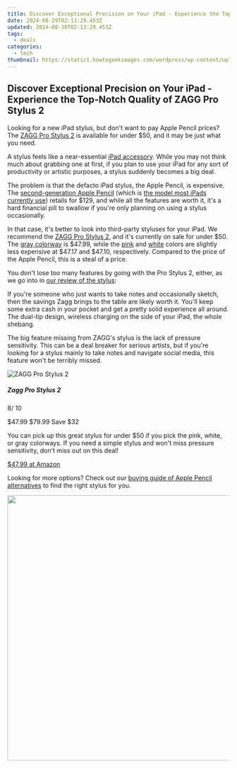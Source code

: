 ```yaml
---
title: Discover Exceptional Precision on Your iPad - Experience the Top-Notch Quality of ZAGG Pro Stylus 2
date: 2024-08-29T02:13:29.453Z
updated: 2024-08-30T02:13:29.453Z
tags:
  - deals
categories:
  - tech
thumbnail: https://static1.howtogeekimages.com/wordpress/wp-content/uploads/2024/08/53298307034_a7ecdbb368_o.jpg
---
```


## Discover Exceptional Precision on Your iPad - Experience the Top-Notch Quality of ZAGG Pro Stylus 2

Looking for a new iPad stylus, but don't want to pay Apple Pencil prices? The [ZAGG Pro Stylus 2](https://www.amazon.com/ZAGG-Pro-Stylus-Rejection-Recognition-dp-B0CDMDGSSJ/dp/B0CDMDGSSJ?th=1&tag=hotoge-20&ascsubtag=UUhtgUeUpU2004596&asc%5Frefurl=https%3A%2F%2Fwww.howtogeek.com%2Fzagg-pro-stylus-2-deal%2F&asc%5Fcampaign=Affiliate) is available for under $50, and it may be just what you need.

 A stylus feels like a near-essential [iPad accessory](https://techidaily.com/guide-on-how-to-erase-apple-iphone-6s-data-completely-drfone-by-drfone-ios-full-data-eraser-ios-full-data-eraser/). While you may not think much about grabbing one at first, if you plan to use your iPad for any sort of productivity or artistic purposes, a stylus suddenly becomes a big deal.

 The problem is that the defacto iPad stylus, the Apple Pencil, is expensive. The [second-generation Apple Pencil](https://www.amazon.com/Apple-MU8F2AM-A-Pencil-Generation/dp/B07K1WWBJK?tag=hotoge-20&ascsubtag=UUhtgUeUpU2004596&asc%5Frefurl=https%3A%2F%2Fwww.howtogeek.com%2Fzagg-pro-stylus-2-deal%2F&asc%5Fcampaign=Affiliate) (which is [the model most iPads currently use](https://iphone-unlock.techidaily.com/did-your-apple-iphone-6-passcode-change-itself-unlock-it-now-drfone-by-drfone-ios/)) retails for $129, and while all the features are worth it, it's a hard financial pill to swallow if you're only planning on using a stylus occasionally.

 In that case, it's better to look into third-party styluses for your iPad. We recommend the [ZAGG Pro Stylus 2](https://www.amazon.com/ZAGG-Pro-Stylus-Rejection-Recognition-dp-B0CDMDGSSJ/dp/B0CDMDGSSJ?tag=hotoge-20&ascsubtag=UUhtgUeUpU2004596&asc%5Frefurl=https%3A%2F%2Fwww.howtogeek.com%2Fzagg-pro-stylus-2-deal%2F&asc%5Fcampaign=Affiliate), and it's currently on sale for under $50\. The [gray colorway](https://www.amazon.com/ZAGG-Pro-Stylus-Rejection-Recognition-dp-B0CDMDGSSJ/dp/B0CDMDGSSJ?th=1&tag=hotoge-20&ascsubtag=UUhtgUeUpU2004596&asc%5Frefurl=https%3A%2F%2Fwww.howtogeek.com%2Fzagg-pro-stylus-2-deal%2F&asc%5Fcampaign=Affiliate) is $47.99, while the [pink](https://www.amazon.com/ZAGG-Pro-Stylus-Rejection-Recognition-dp-B0CDMCQ1QD/dp/B0CDMDGSSJ?th=1&tag=hotoge-20&ascsubtag=UUhtgUeUpU2004596&asc%5Frefurl=https%3A%2F%2Fwww.howtogeek.com%2Fzagg-pro-stylus-2-deal%2F&asc%5Fcampaign=Affiliate) and [white](https://www.amazon.com/ZAGG-Pro-Stylus-Rejection-Recognition-dp-B0CDMBX3QK/dp/B0CDMDGSSJ?th=1&tag=hotoge-20&ascsubtag=UUhtgUeUpU2004596&asc%5Frefurl=https%3A%2F%2Fwww.howtogeek.com%2Fzagg-pro-stylus-2-deal%2F&asc%5Fcampaign=Affiliate) colors are slightly less expensive at $47.17 and $47.10, respectively. Compared to the price of the Apple Pencil, this is a steal of a price.

 You don't lose too many features by going with the Pro Stylus 2, either, as we go into in [our review of the stylus](https://screen-mirroring-recording.techidaily.com/2024-approved-uncomplicated-techniques-archiving-your-google-voice-calls/):

 If you're someone who just wants to take notes and occasionally sketch, then the savings Zagg brings to the table are likely worth it. You'll keep some extra cash in your pocket and get a pretty solid experience all around. The dual-tip design, wireless charging on the side of your iPad, the whole shebang.

 The big feature missing from ZAGG's stylus is the lack of pressure sensitivity. This can be a deal breaker for serious artists, but if you're looking for a stylus mainly to take notes and navigate social media, this feature won't be terribly missed.

![ZAGG Pro Stylus 2](https://static1.howtogeekimages.com/wordpress/wp-content/uploads/2024/08/zagg-pro-stylus-2.png) 

#####  Zagg Pro Stylus 2

8/ 10 

$47.99 $79.99 Save $32 

You can pick up this great stylus for under $50 if you pick the pink, white, or gray colorways. If you need a simple stylus and won't miss pressure sensitivity, don't miss out on this deal!

[$47.99 at Amazon](https://www.amazon.com/ZAGG-Pro-Stylus-Rejection-Recognition-dp-B0CDMDGSSJ/dp/B0CDMDGSSJ?th=1&tag=hotoge-20&ascsubtag=UUhtgUeUpU2004596&asc%5Frefurl=https%3A%2F%2Fwww.howtogeek.com%2Fzagg-pro-stylus-2-deal%2F&asc%5Fcampaign=Affiliate) 

 Looking for more options? Check out our [buying guide of Apple Pencil alternatives](https://phone-solutions.techidaily.com/how-to-create-a-digital-signature-online-for-fodt-file-document-by-ldigisigner-sign-a-word-sign-a-word/) to find the right stylus for you.

<ins class="adsbygoogle"
     style="display:block"
     data-ad-format="autorelaxed"
     data-ad-client="ca-pub-7571918770474297"
     data-ad-slot="1223367746"></ins>



<ins class="adsbygoogle"
     style="display:block"
     data-ad-client="ca-pub-7571918770474297"
     data-ad-slot="8358498916"
     data-ad-format="auto"
     data-full-width-responsive="true"></ins>



<!-- affiliate ads begin -->
<a href="https://appsumo.8odi.net/c/5597632/2087394/7443" target="_top" id="2087394"><img src="//a.impactradius-go.com/display-ad/7443-2087394" border="0" alt="" width="1200" height="600"/></a><img height="0" width="0" src="https://appsumo.8odi.net/i/5597632/2087394/7443" style="position:absolute;visibility:hidden;" border="0" />
<!-- affiliate ads end -->
